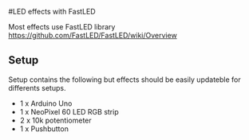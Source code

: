 #LED effects with FastLED

Most effects use FastLED library https://github.com/FastLED/FastLED/wiki/Overview

## Setup

Setup contains the following but effects should be easily updateble for differents setups.

- 1 x Arduino Uno
- 1 x NeoPixel 60 LED RGB strip
- 2 x 10k potentiometer
- 1 x Pushbutton
